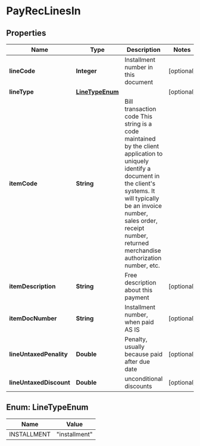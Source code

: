 
# PayRecLinesIn

## Properties
Name | Type | Description | Notes
------------ | ------------- | ------------- | -------------
**lineCode** | **Integer** | Installment number in this document |  [optional]
**lineType** | [**LineTypeEnum**](#LineTypeEnum) |  |  [optional]
**itemCode** | **String** | Bill transaction code This string is a code maintained by the client application to uniquely identify a document in the client&#39;s systems. It will typically be an invoice number, sales order, receipt number, returned merchandise authorization number, etc. | 
**itemDescription** | **String** | Free description about this payment |  [optional]
**itemDocNumber** | **String** | Installment number, when paid AS IS |  [optional]
**lineUntaxedPenality** | **Double** | Penalty, usually because paid after due date |  [optional]
**lineUntaxedDiscount** | **Double** | unconditional discounts |  [optional]


<a name="LineTypeEnum"></a>
## Enum: LineTypeEnum
Name | Value
---- | -----
INSTALLMENT | &quot;installment&quot;



